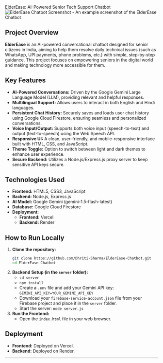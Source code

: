 ElderEase: AI-Powered Senior Tech Support Chatbot
![ElderEase Chatbot Screenshot - An example screenshot of the ElderEase Chatbot](https://raw.githubusercontent.com/Dhriti-Sharma/ElderEase-Chatbot/main/Screenshot%20(6296).png)

## Project Overview

**ElderEase** is an AI-powered conversational chatbot designed for senior citizens in India, aiming to help them resolve daily technical issues (such as WhatsApp, UPI payments, phone problems, etc.) with simple, step-by-step guidance. This project focuses on empowering seniors in the digital world and making technology more accessible for them.

## Key Features

* **AI-Powered Conversations:** Driven by the Google Gemini Large Language Model (LLM), providing relevant and helpful responses.
* **Multilingual Support:** Allows users to interact in both English and Hindi languages.
* **Persistent Chat History:** Securely saves and loads user chat history using Google Cloud Firestore, ensuring seamless and personalized conversations.
* **Voice Input/Output:** Supports both voice input (speech-to-text) and output (text-to-speech) using the Web Speech API.
* **Responsive UI:** A clean, user-friendly, and mobile-responsive interface built with HTML, CSS, and JavaScript.
* **Theme Toggle:** Option to switch between light and dark themes to enhance user experience.
* **Secure Backend:** Utilizes a Node.js/Express.js proxy server to keep sensitive API keys secure.

## Technologies Used

* **Frontend:** HTML5, CSS3, JavaScript
* **Backend:** Node.js, Express.js
* **AI Model:** Google Gemini (gemini-1.5-flash-latest)
* **Database:** Google Cloud Firestore
* **Deployment:**
    * **Frontend:** Vercel
    * **Backend:** Render

## How to Run Locally

1.  **Clone the repository:**
    ```bash
    git clone https://github.com/Dhriti-Sharma/ElderEase-Chatbot.git
    cd ElderEase-Chatbot
    ```
2.  **Backend Setup (in the `server` folder):**
    * `cd server`
    * `npm install`
    * Create a `.env` file and add your Gemini API key: `GEMINI_API_KEY=YOUR_GEMINI_API_KEY`
    * Download your `firebase-service-account.json` file from your Firebase project and place it in the `server` folder.
    * Start the server: `node server.js`
3.  **Run the Frontend:**
    * Open the `index.html` file in your web browser.

## Deployment

* **Frontend:** Deployed on Vercel.
* **Backend:** Deployed on Render.

---
